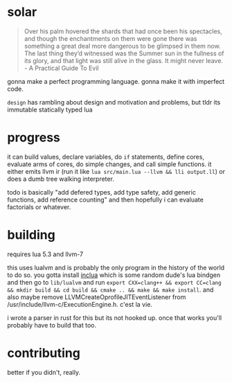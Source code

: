 # solar

>Over his palm hovered the shards that had once been his spectacles, and though the enchantments on them were gone there was something a great deal more dangerous to be glimpsed in them now. The last thing they’d witnessed was the Summer sun in the fullness of its glory, and that light was still alive in the glass. It might never leave.
>                                          - A Practical Guide To Evil

gonna make a perfect programming language. gonna make it with imperfect code.

`design` has rambling about design and motivation and problems, but tldr its immutable statically typed lua

# progress

it can build values, declare variables, do `if` statements, define cores, evaluate arms of cores, do simple changes, and call simple functions.
it either emits llvm ir (run it like `lua src/main.lua --llvm && lli output.ll`) or does a dumb tree walking interpreter.

todo is basically "add defered types, add type safety, add generic functions, add reference counting" and then hopefully i can evaluate factorials or whatever.

# building

requires lua 5.3 and llvm-7

this uses lualvm and is probably the only program in the history of the world to do so. you gotta install [inclua](https://github.com/gilzoide/inclua) which is some random dude's lua bindgen and then go to `lib/lualvm` and run `export CXX=clang++ && export CC=clang && mkdir build && cd build && cmake .. && make && make install`. and also maybe remove LLVMCreateOprofileJITEventListener from /usr/include/llvm-c/ExecutionEngine.h. c'est la vie.

i wrote a parser in rust for this but its not hooked up. once that works you'll probably have to build that too.

# contributing

better if you didn't, really.

